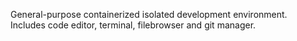 General-purpose containerized isolated development environment.  
Includes code editor, terminal, filebrowser and git manager. 